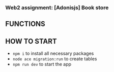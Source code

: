 ### Web2 assignment: [Adonisjs] Book store

## FUNCTIONS

## HOW TO START
- `npm i` to install all necessary packages
- `node ace migration:run` to create tables
- `npm run dev` to start the app